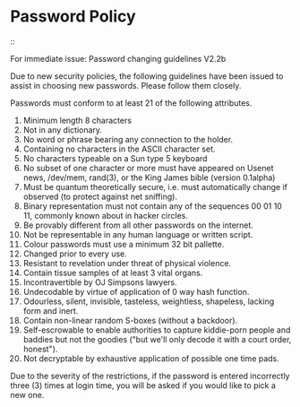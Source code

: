 # Password Policy
::

  For immediate issue:
  Password changing guidelines V2.2b
  
  Due to new security policies, the following guidelines have been issued
  to assist in choosing new passwords. Please follow them closely.
  
  Passwords must conform to at least 21 of the following attributes.
  
  1.  Minimum length 8 characters
  2.  Not in any dictionary.
  3.  No word or phrase bearing any connection to the holder.
  4.  Containing no characters in the ASCII character set.
  5.  No characters typeable on a Sun type 5 keyboard
  6.  No subset of one character or more must have appeared on Usenet
  news, /dev/mem, rand(3), or the King James bible (version 0.1alpha)
  7.  Must be quantum theoretically secure, i.e. must automatically change
  if observed (to protect against net sniffing).
  8.  Binary representation must not contain any of the sequences 00 01 10 11,
  commonly known about in hacker circles.
  9.  Be provably different from all other passwords on the internet.
  10. Not be representable in any human language or written script.
  11. Colour passwords must use a minimum 32 bit pallette.
  12. Changed prior to every use.
  13. Resistant to revelation under threat of physical violence.
  14. Contain tissue samples of at least 3 vital organs.
  15. Incontravertible by OJ Simpsons lawyers.
  16. Undecodable by virtue of application of 0 way hash function.
  17. Odourless, silent, invisible, tasteless, weightless, shapeless, lacking
  form and inert.
  18. Contain non-linear random S-boxes (without a backdoor).
  19. Self-escrowable to enable authorities to capture kiddie-porn people
  and baddies but not the goodies ("but we'll only decode it with a court
  order, honest").
  20. Not decryptable by exhaustive application of possible one time pads.
  
  Due to the severity of the restrictions, if the password is entered incorrectly
  three (3) times at login time, you will be asked if you would like to pick a
  new one.

